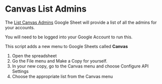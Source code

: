 # Canvas List Admins

The [List Canvas Admins](https://docs.google.com/spreadsheets/d/1FOOio7XQZLiPqwFS709ocwyum8JIGjP6nLT4Kv21C9I/edit?usp=sharing) Google Sheet will provide a list of all the admins for your accounts.

You will need to be logged into your Google Account to run this.

This script adds a new menu to Google Sheets called **Canvas**

1. Open the spreadsheet
2. Go the File menu and Make a Copy for yourself.
3. In your new copy, go to the Canvas menu and choose Configure API Settings
4. Choose the appropriate list from the Canvas menu
